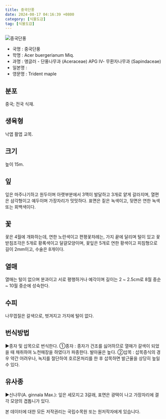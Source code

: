 ```yaml
---
title: 중국단풍
date: 2024-08-17 04:16:39 +0800
category: [식물도감]
tag: [식물도감]
---
```




![중국단풍](/fileUpload/plants/basic/Aceraceae/Acer/18760/18760_4_th2.JPG)
- 국명 : 중국단풍
- 학명 : Acer buergerianum Miq.
- 과명 : 앵글러 - 단풍나무과 (Aceraceae) APG Ⅳ- 무환자나무과 (Sapindaceae)
- 일본명 : 
- 영문명 : Trident maple


## 분포
중국; 전국 식재.
## 생육형
낙엽 활엽 교목.
## 크기
높이 15m.
## 잎
잎은 마주나기하고 원두이며 아랫부분에서 3맥이 발달하고 3개로 얕게 갈라지며, 열편은 삼각형이고 예두이며 가장자리가 밋밋하다.  표면은 짙은 녹색이고, 뒷면은 연한 녹색 또는 회백색이다.
## 꽃
꽃은 4월에 개화하는데, 연한 노란색이고 편평꽃차례는, 가지 끝에 달리며 털이 있고 꽃받침조각은 5개로 황록색이고 달걀모양이며, 꽃잎은 5개로 연한 황색이고 피침형으로 길이 2mm이고, 수술은 8개이다.
## 열매
열매는 털이 없으며 분과이고 서로 평행하거나 예각이며 길이는 2 ~ 2.5cm로 8월 중순 ~ 10월 중순에 성숙한다.
## 수피
나무껍질은 갈색으로, 벗겨지고 가지에 털이 없다.
## 번식방법
▶종자 및 삽목으로 번식한다. ①종자 : 종자가 건조를 싫어하므로 열매가 갈색이 되었을 때 채취하여 노천매장을 하였다가 파종한다. 발아율은 높다. ②삽목 : 삽목증식의 경우 약간 어려우나, 녹지를 절단하여 호르몬처리를 한 후 삽목하면 발근율을 상당히 높일 수 있다.
## 유사종
▶신나무(A. ginnala Max.): 잎은 세모지고 3갈래, 표면은 광택이 나고 가장자리에 결각 모양의 겹톱니가 있다.






본 데이터에 대한 모든 저작권리는 국립수목원 또는 원저작자에게 있습니다.
